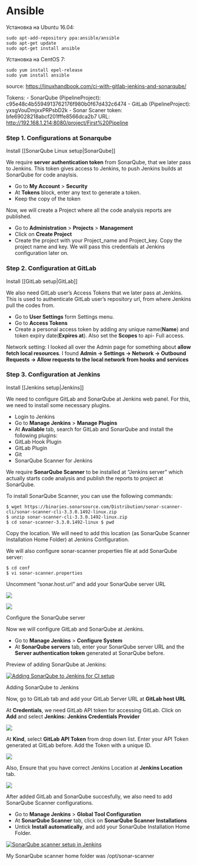 # Ansible

Установка на Ubuntu 16.04: 

	sudo apt-add-repository ppa:ansible/ansible 
	sudo apt-get update 
	sudo apt-get install ansible 

Установка на CentOS 7: 

	sudo yum install epel-release 
	sudo yum install ansible


source:
https://linuxhandbook.com/ci-with-gitlab-jenkins-and-sonarqube/

Tokens:
	- SonarQube (PipelineProject): c95e48c4b5594913762176f980b0f67d432c6474
	- GitLab (PipelineProject): yxsgVouDmjxxPRPsbD2k
	- Sonar Scaner token: bfe69028218abcf201fffe8566dca2b7 
URL: http://192.168.1.214:8080/project/First%20Pipeline


### Step 1. Configurations at Sonarqube

Install [[SonarQube Linux setup|SonarQube]]

We require **server authentication token** from SonarQube, that we later pass to Jenkins. This token gives access to Jenkins, to push Jenkins builds at SonarQube for code anaylsis.

-   Go to **My Account** > **Security**
-   At **Tokens** block, enter any text to generate a token.
-   Keep the copy of the token

Now, we will create a Project where all the code analysis reports are published.

-   Go to **Administration** > **Projects** > **Management**
-   Click on **Create Project**
-   Create the project with your Project_name and Project_key. Copy the project name and key. We will pass this credentials at Jenkins configuration later on.

### Step 2. Configuration at GitLab

Install [[GitLab setup|GitLab]]

We also need GitLab user’s Access Tokens that we later pass at Jenkins. This is used to authenticate GitLab user’s repository url, from where Jenkins pull the codes from.

-   Go to **User Settings** form Settings menu.
-   Go to **Access Tokens**
-   Create a personal access token by adding any unique name(**Name**) and token expiry date(**Expires at**). Also set the **Scopes** to api- Full access.

Network setting:
I looked all over the Admin page for something about **allow fetch local resources**. I found **Admin -> Settings -> Network -> Outbound Requests -> Allow requests to the local network from hooks and services**

### Step 3. Configuration at Jenkins
Install [[Jenkins setup|Jenkins]]

We need to configure GitLab and SonarQube at Jenkins web panel. For this, we need to install some necessary plugins.

-   Login to Jenkins
-   Go to **Manage Jenkins** > **Manage Plugins**
-   At **Available** tab, search for GitLab and SonarQube and install the following plugins:
-   GitLab Hook Plugin
-   GitLab Plugin
-   Git
-   SonarQube Scanner for Jenkins

We require **SonarQube Scanner** to be installed at “Jenkins server” which actually starts code analysis and publish the reports to project at SonarQube.

To install SonarQube Scanner, you can use the following commands:

```
$ wget https://binaries.sonarsource.com/Distribution/sonar-scanner-cli/sonar-scanner-cli-3.3.0.1492-linux.zip
$ unzip sonar-scanner-cli-3.3.0.1492-linux.zip 
$ cd sonar-scanner-3.3.0.1492-linux $ pwd 
```

Copy the location. We will need to add this location (as SonarQube Scanner Installation Home Folder) at Jenkins Configuration.

We will also configure sonar-scanner properties file at add SonarQube server:

```
$ cd conf 
$ vi sonar-scanner.properties
```

Uncomment “sonar.host.url” and add your SonarQube server URL

[![](https://linuxhandbook.com/content/images/2020/06/sonar-scanner-conf.png)](https://linuxhandbook.com/content/images/2020/06/sonar-scanner-conf.png)

[![](https://i1.wp.com/linuxhandbook.com/wp-content/uploads/sonar-scanner-conf-3.png?ssl=1)](https://i1.wp.com/linuxhandbook.com/wp-content/uploads/sonar-scanner-conf-3.png?ssl=1)

Configure the SonarQube server

Now we will configure GitLab and SonarQube at Jenkins.

-   Go to **Manage Jenkins** > **Configure System**
-   At **SonarQube servers** tab, enter your SonarQube server URL and the **Server authentication token** generated at SonarQube before.

Preview of adding SonarQube at Jenkins:

[![Adding SonarQube to Jenkins for CI setup](https://linuxhandbook.com/content/images/2020/06/jenkins-sonar.png)](https://linuxhandbook.com/content/images/2020/06/jenkins-sonar.png)

Adding SonarQube to Jenkins

Now, go to GitLab tab and add your GitLab Server URL at **GitLab host URL**

At **Credentials**, we need GitLab API token for accessing GitLab. Click on **Add** and select **Jenkins:** **Jenkins Credentials Provider**

[![](https://linuxhandbook.com/content/images/2020/06/jenkins-gitlab_LI.jpg)](https://linuxhandbook.com/content/images/2020/06/jenkins-gitlab_LI.jpg)

At **Kind**, select **GitLab API Token** from drop down list. Enter your API Token generated at GitLab before. Add the Token with a unique ID.

[![](https://linuxhandbook.com/content/images/2020/06/jenkins-gitlab-api.png)](https://linuxhandbook.com/content/images/2020/06/jenkins-gitlab-api.png)

Also, Ensure that you have correct Jenkins Location at **Jenkins Location** tab.

[![](https://linuxhandbook.com/content/images/2020/06/jenkins-jenkins.png)](https://linuxhandbook.com/content/images/2020/06/jenkins-jenkins.png)

After added GitLab and SonarQube succesfully, we also need to add SonarQube Scanner configurations.

-   Go to **Manage Jenkins** > **Global Tool Configuration**
-   At **SonarQube Scanner** tab, click on **SonarQube Scanner Installations**
-   Untick **Install automatically**, and add your SonarQube Installation Home Folder.

[![SonarQube scanner setup in Jenkins](https://linuxhandbook.com/content/images/2020/06/jenkins-sonarscanner.png)](https://linuxhandbook.com/content/images/2020/06/jenkins-sonarscanner.png)

My SonarQube scanner home folder was /opt/sonar-scanner